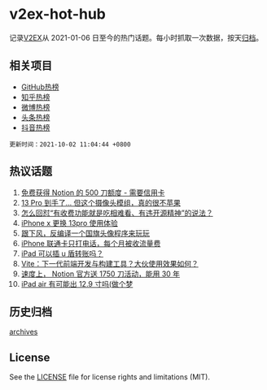 # v2ex-hot-hub

 记录[V2EX](https://www.v2ex.com/)从 2021-01-06 日至今的热门话题。每小时抓取一次数据，按天[归档](archives)。
 
 ## 相关项目

- [GitHub热榜](https://github.com/snaildev/github-hot-hub)
- [知乎热榜](https://github.com/snaildev/zhihu-hot-hub)
- [微博热榜](https://github.com/snaildev/weibo-hot-hub)
- [头条热榜](https://github.com/snaildev/toutiao-hot-hub)
- [抖音热榜](https://github.com/snaildev/douyin-hot-hub)


 `更新时间：2021-10-02 11:04:44 +0800`

## 热议话题

1. [免费获得 Notion 的 500 刀额度 - 需要信用卡](https://www.v2ex.com/t/805575)
1. [13 Pro 到手了... 但这个摄像头模组，真的很不苹果](https://www.v2ex.com/t/805539)
1. [怎么回怼“有收费功能就是吃相难看、有违开源精神”的说法？](https://www.v2ex.com/t/805544)
1. [iPhone x 更换 13pro 使用体验](https://www.v2ex.com/t/805550)
1. [跟下风，反编译一个国旗头像程序来玩玩](https://www.v2ex.com/t/805551)
1. [iPhone 联通卡只打电话，每个月被收流量费](https://www.v2ex.com/t/805563)
1. [iPad 可以插 u 盾转账吗？](https://www.v2ex.com/t/805556)
1. [Vite：下一代前端开发与构建工具？大伙使用效果如何？](https://www.v2ex.com/t/805583)
1. [速度上， Notion 官方送 1750 刀活动，能用 30 年](https://www.v2ex.com/t/805597)
1. [iPad air 有可能出 12.9 寸吗(做个梦](https://www.v2ex.com/t/805547)

## 历史归档

[archives](archives)

## License

See the [LICENSE](LICENSE) file for license rights and limitations (MIT).
